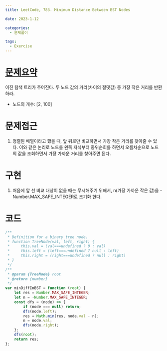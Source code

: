 ```yaml
---
title: LeetCode, 783. Minimum Distance Between BST Nodes

date: 2023-1-12

categories:
  - 문제풀이

tags:
  - Exercise
---
```


# [문제요약](https://leetcode.com/problems/minimum-distance-between-bst-nodes/description/)

이진 탐색 트리가 주어진다. 두 노드 값의 거리(차이의 절댓값) 중 가장 작은 거리를 반환하라.

- 노드의 개수: [2, 100]

# 문제접근

1. 정렬된 배열이라고 했을 때, 앞 뒤로만 비교하면서 가장 작은 거리를 찾아줄 수 있다. 이와 같은 논리로 노드를 왼쪽 자식부터 중위순회를 하면서 오름차순으로 노드의 값을 조회하면서 가장 가까운 거리를 찾아주면 된다.

# 구현

1. 처음에 앞 선 비교 대상이 없을 때는 무시해주기 위해서, n(가장 가까운 작은 값)을 - Number.MAX_SAFE_INTEGER로 초기화 한다.

# 코드

```javascript
/**
 * Definition for a binary tree node.
 * function TreeNode(val, left, right) {
 *     this.val = (val===undefined ? 0 : val)
 *     this.left = (left===undefined ? null : left)
 *     this.right = (right===undefined ? null : right)
 * }
 */
/**
 * @param {TreeNode} root
 * @return {number}
 */
var minDiffInBST = function (root) {
	let res = Number.MAX_SAFE_INTEGER;
	let n = -Number.MAX_SAFE_INTEGER;
	const dfs = (node) => {
		if (node === null) return;
		dfs(node.left);
		res = Math.min(res, node.val - n);
		n = node.val;
		dfs(node.right);
	};
	dfs(root);
	return res;
};
```
